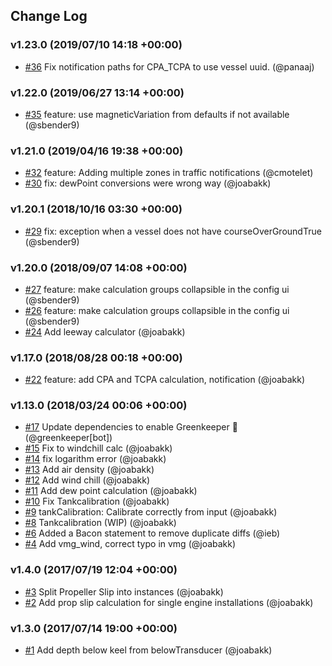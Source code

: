 ## Change Log

### v1.23.0 (2019/07/10 14:18 +00:00)
- [#36](https://github.com/SignalK/signalk-derived-data/pull/36) Fix notification paths for CPA_TCPA to use vessel uuid. (@panaaj)

### v1.22.0 (2019/06/27 13:14 +00:00)
- [#35](https://github.com/SignalK/signalk-derived-data/pull/35) feature: use magneticVariation from defaults if not available (@sbender9)

### v1.21.0 (2019/04/16 19:38 +00:00)
- [#32](https://github.com/SignalK/signalk-derived-data/pull/32) feature: Adding multiple zones in traffic notifications (@cmotelet)
- [#30](https://github.com/SignalK/signalk-derived-data/pull/30) fix: dewPoint conversions were wrong way (@joabakk)

### v1.20.1 (2018/10/16 03:30 +00:00)
- [#29](https://github.com/SignalK/signalk-derived-data/pull/29) fix: exception when a vessel does not have courseOverGroundTrue (@sbender9)

### v1.20.0 (2018/09/07 14:08 +00:00)
- [#27](https://github.com/SignalK/signalk-derived-data/pull/27) feature: make calculation groups collapsible in the config ui (@sbender9)
- [#26](https://github.com/SignalK/signalk-derived-data/pull/26) feature: make calculation groups collapsible in the config ui (@sbender9)
- [#24](https://github.com/SignalK/signalk-derived-data/pull/24) Add leeway calculator (@joabakk)

### v1.17.0 (2018/08/28 00:18 +00:00)
- [#22](https://github.com/SignalK/signalk-derived-data/pull/22) feature: add CPA and TCPA calculation, notification (@joabakk)

### v1.13.0 (2018/03/24 00:06 +00:00)
- [#17](https://github.com/SignalK/signalk-derived-data/pull/17) Update dependencies to enable Greenkeeper 🌴 (@greenkeeper[bot])
- [#15](https://github.com/SignalK/signalk-derived-data/pull/15) Fix to windchill calc (@joabakk)
- [#14](https://github.com/SignalK/signalk-derived-data/pull/14) fix logarithm error (@joabakk)
- [#13](https://github.com/SignalK/signalk-derived-data/pull/13) Add air density (@joabakk)
- [#12](https://github.com/SignalK/signalk-derived-data/pull/12) Add wind chill (@joabakk)
- [#11](https://github.com/SignalK/signalk-derived-data/pull/11) Add dew point calculation (@joabakk)
- [#10](https://github.com/SignalK/signalk-derived-data/pull/10) Fix Tankcalibration (@joabakk)
- [#9](https://github.com/SignalK/signalk-derived-data/pull/9) tankCalibration: Calibrate correctly from input (@joabakk)
- [#8](https://github.com/SignalK/signalk-derived-data/pull/8) Tankcalibration (WIP) (@joabakk)
- [#6](https://github.com/SignalK/signalk-derived-data/pull/6) Added a Bacon statement to remove duplicate diffs  (@ieb)
- [#4](https://github.com/SignalK/signalk-derived-data/pull/4) Add vmg_wind, correct typo in vmg (@joabakk)

### v1.4.0 (2017/07/19 12:04 +00:00)
- [#3](https://github.com/SignalK/signalk-derived-data/pull/3) Split Propeller Slip into instances (@joabakk)
- [#2](https://github.com/SignalK/signalk-derived-data/pull/2) Add prop slip calculation for single engine installations (@joabakk)

### v1.3.0 (2017/07/14 19:00 +00:00)
- [#1](https://github.com/SignalK/signalk-derived-data/pull/1) Add depth below keel from belowTransducer (@joabakk)